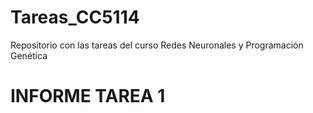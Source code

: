 # Tareas_CC5114
Repositorio con las tareas del curso Redes Neuronales y Programación Genética

INFORME TAREA 1
================
